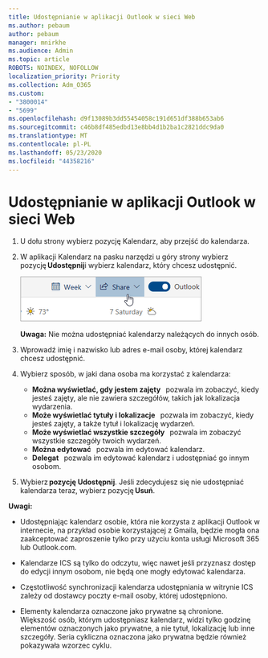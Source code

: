 ```yaml
---
title: Udostępnianie w aplikacji Outlook w sieci Web
ms.author: pebaum
author: pebaum
manager: mnirkhe
ms.audience: Admin
ms.topic: article
ROBOTS: NOINDEX, NOFOLLOW
localization_priority: Priority
ms.collection: Adm_O365
ms.custom:
- "3800014"
- "5699"
ms.openlocfilehash: d9f13089b3dd55454058c191d651df388b653ab6
ms.sourcegitcommit: c46b8df485edbd13e8bb4d1b2ba1c2821ddc9da0
ms.translationtype: MT
ms.contentlocale: pl-PL
ms.lasthandoff: 05/23/2020
ms.locfileid: "44358216"
---
```

# <a name="sharing-with-outlook-on-the-web"></a>Udostępnianie w aplikacji Outlook w sieci Web

1. U dołu strony wybierz pozycję Kalendarz, aby przejść do kalendarza.

2. W aplikacji Kalendarz na pasku narzędzi u góry strony wybierz pozycję **Udostępnij**i wybierz kalendarz, który chcesz udostępnić. 

    ![Udostępnianie kalendarza](media/share-calendar.png)

    **Uwaga:** Nie można udostępniać kalendarzy należących do innych osób.

3. Wprowadź imię i nazwisko lub adres e-mail osoby, której kalendarz chcesz udostępnić.

4. Wybierz sposób, w jaki dana osoba ma korzystać z kalendarza: 
    - **Można wyświetlać, gdy jestem zajęty**   pozwala im zobaczyć, kiedy jesteś zajęty, ale nie zawiera szczegółów, takich jak lokalizacja wydarzenia. 
    - **Może wyświetlać tytuły i lokalizacje**   pozwala im zobaczyć, kiedy jesteś zajęty, a także tytuł i lokalizację wydarzeń. 
    - **Może wyświetlać wszystkie szczegóły**   pozwala im zobaczyć wszystkie szczegóły twoich wydarzeń. 
    - **Można edytować**   pozwala im edytować kalendarz. 
    - **Delegat**   pozwala im edytować kalendarz i udostępniać go innym osobom.

5. Wybierz **pozycję Udostępnij**. Jeśli zdecydujesz się nie udostępniać kalendarza teraz, wybierz pozycję **Usuń**. 

**Uwagi:**  

- Udostępniając kalendarz osobie, która nie korzysta z aplikacji Outlook w internecie, na przykład osobie korzystającej z Gmaila, będzie mogła ona zaakceptować zaproszenie tylko przy użyciu konta usługi Microsoft 365 lub Outlook.com. 

- Kalendarze ICS są tylko do odczytu, więc nawet jeśli przyznasz dostęp do edycji innym osobom, nie będą one mogły edytować kalendarza. 

- Częstotliwość synchronizacji kalendarza udostępniania w witrynie ICS zależy od dostawcy poczty e-mail osoby, której udostępniono. 

- Elementy kalendarza oznaczone jako prywatne są chronione. Większość osób, którym udostępniasz kalendarz, widzi tylko godzinę elementów oznaczonych jako prywatne, a nie tytuł, lokalizację lub inne szczegóły. Seria cykliczna oznaczona jako prywatna będzie również pokazywała wzorzec cyklu.
